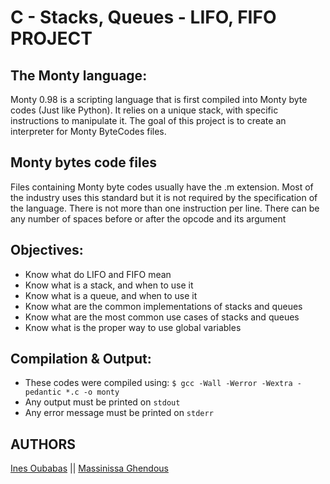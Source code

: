 #  C - Stacks, Queues - LIFO, FIFO PROJECT

## The Monty language:

Monty 0.98 is a scripting language that is first compiled into Monty byte codes (Just like Python). It relies on a unique stack, with specific instructions to manipulate it. The goal of this project is to create an interpreter for Monty ByteCodes files.


## Monty bytes code files

Files containing Monty byte codes usually have the .m extension. Most of the industry uses this standard but it is not required by the specification of the language. There is not more than one instruction per line. There can be any number of spaces before or after the opcode and its argument


## Objectives:

- Know what do LIFO and FIFO mean
- Know what is a stack, and when to use it
- Know what is a queue, and when to use it
- Know what are the common implementations of stacks and queues
- Know what are the most common use cases of stacks and queues
- Know what is the proper way to use global variables


## Compilation & Output:

- These codes were compiled using: ```$ gcc -Wall -Werror -Wextra -pedantic *.c -o monty```
- Any output must be printed on ```stdout```
- Any error message must be printed on ```stderr```


## AUTHORS

[Ines Oubabas](https://github.com/Ines-Oubabas/holbertonschool-monty) || [Massinissa Ghendous](https://github.com/massygh/holbertonschool-monty)
